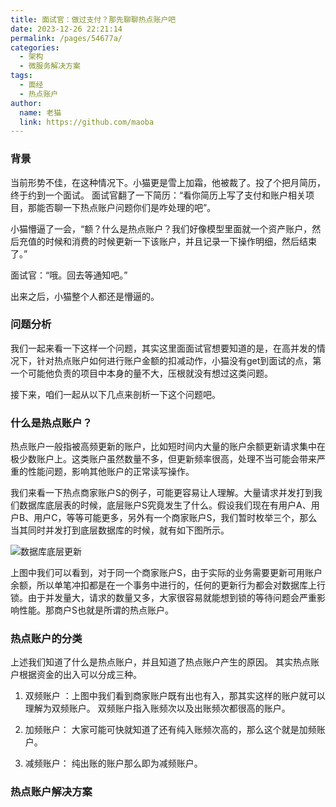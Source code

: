 ```yaml
---
title: 面试官：做过支付？那先聊聊热点账户吧
date: 2023-12-26 22:21:14
permalink: /pages/54677a/
categories:
  - 架构
  - 微服务解决方案
tags:
  - 面经
  - 热点账户
author: 
  name: 老猫
  link: https://github.com/maoba
---
```

### 背景
当前形势不佳，在这种情况下。小猫更是雪上加霜，他被裁了。投了个把月简历，终于约到一个面试。
面试官翻了一下简历：“看你简历上写了支付和账户相关项目，那能否聊一下热点账户问题你们是咋处理的吧”。

小猫懵逼了一会，“额？什么是热点账户？我们好像模型里面就一个资产账户，然后充值的时候和消费的时候更新一下该账户，并且记录一下操作明细，然后结束了。”

面试官：“哦。回去等通知吧。”

出来之后，小猫整个人都还是懵逼的。

### 问题分析
我们一起来看一下这样一个问题，其实这里面面试官想要知道的是，在高并发的情况下，针对热点账户如何进行账户金额的扣减动作，小猫没有get到面试的点，第一个可能他负责的项目中本身的量不大，压根就没有想过这类问题。

接下来，咱们一起从以下几点来剖析一下这个问题吧。


### 什么是热点账户？
热点账户一般指被高频更新的账户，比如短时间内大量的账户余额更新请求集中在极少数账户上。这类账户虽然数量不多，但更新频率很高，处理不当可能会带来严重的性能问题，影响其他账户的正常读写操作。

我们来看一下热点商家账户S的例子，可能更容易让人理解。大量请求并发打到我们数据库底层表的时候，底层账户S究竟发生了什么。假设我们现在有用户A、用户B、用户C，等等可能更多，另外有一个商家账户S，我们暂时枚举三个，那么当其同时并发打到底层数据库的时候，就有如下图所示。

![数据库底层更新](https://cdn.ktdaddy.com/architecture/biz/hotacc/base.png?imageView2/0/q/75|imageslim)

上图中我们可以看到，对于同一个商家账户S，由于实际的业务需要更新可用账户余额，所以单笔冲扣都是在一个事务中进行的，任何的更新行为都会对数据库上行锁。由于并发量大，请求的数量又多，大家很容易就能想到锁的等待问题会严重影响性能。那商户S也就是所谓的热点账户。

### 热点账户的分类
上述我们知道了什么是热点账户，并且知道了热点账户产生的原因。
其实热点账户根据资金的出入可以分成三种。
1. 双频账户 ：上图中我们看到商家账户既有出也有入，那其实这样的账户就可以理解为双频账户。
双频账户指入账频次以及出账频次都很高的账户。

2. 加频账户： 大家可能可快就知道了还有纯入账频次高的，那么这个就是加频账户。

3. 减频账户： 纯出账的账户那么即为减频账户。

### 热点账户解决方案

